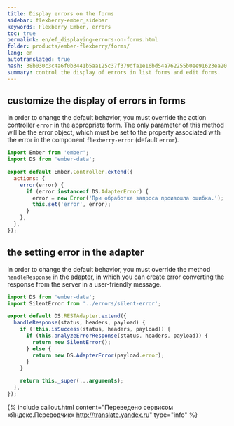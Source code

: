 ```yaml
--- 
title: Display errors on the forms 
sidebar: flexberry-ember_sidebar 
keywords: Flexberry Ember, errors 
toc: true 
permalink: en/ef_displaying-errors-on-forms.html 
folder: products/ember-flexberry/forms/ 
lang: en 
autotranslated: true 
hash: 38b030c3c4a6f0b3441b5aa125c37f379dfa1e16bd54a762255b0ee91623ea20 
summary: control the display of errors in list forms and edit forms. 
--- 
```


## customize the display of errors in forms 

In order to change the default behavior, you must override the action controller `error` in the appropriate form. The only parameter of this method will be the error object, which must be set to the property associated with the error in the component `flexberry-error` (default `error`). 

```javascript
import Ember from 'ember';
import DS from 'ember-data';

export default Ember.Controller.extend({
  actions: {
    error(error) {
      if (error instanceof DS.AdapterError) {
        error = new Error('При обработке запроса произошла ошибка.');
        this.set('error', error);
      }
    },
  },
});
``` 

## the setting error in the adapter 

In order to change the default behavior, you must override the method `handleResponse` in the adapter, in which you can create error converting the response from the server in a user-friendly message. 

```javascript
import DS from 'ember-data';
import SilentError from '../errors/silent-error';

export default DS.RESTAdapter.extend({
  handleResponse(status, headers, payload) {
    if (!this.isSuccess(status, headers, payload)) {
      if (this.analyzeErrorResponse(status, headers, payload)) {
        return new SilentError();
      } else {
        return new DS.AdapterError(payload.error);
      }
    }

    return this._super(...arguments);
  },
});
``` 



{% include callout.html content="Переведено сервисом «Яндекс.Переводчик» <http://translate.yandex.ru>" type="info" %}